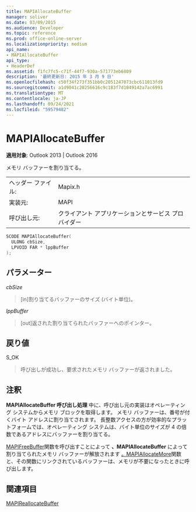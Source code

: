 ```yaml
---
title: MAPIAllocateBuffer
manager: soliver
ms.date: 03/09/2015
ms.audience: Developer
ms.topic: reference
ms.prod: office-online-server
ms.localizationpriority: medium
api_name:
- MAPIAllocateBuffer
api_type:
- HeaderDef
ms.assetid: f1fc7fc5-c71f-44f7-930a-571773eb6809
description: '最終更新日: 2015 年 3 月 9 日'
ms.openlocfilehash: c50f34f273f351bb0c2051247073cbc611013fd9
ms.sourcegitcommit: a1d9041c20256616c9c183f7d1049142a7ac6991
ms.translationtype: MT
ms.contentlocale: ja-JP
ms.lasthandoff: 09/24/2021
ms.locfileid: "59579482"
---
```

# <a name="mapiallocatebuffer"></a>MAPIAllocateBuffer

  
  
**適用対象**: Outlook 2013 | Outlook 2016 
  
メモリ バッファーを割り当てる。 
  
|||
|:-----|:-----|
|ヘッダー ファイル:  <br/> |Mapix.h  <br/> |
|実装元:  <br/> |MAPI  <br/> |
|呼び出し元:  <br/> |クライアント アプリケーションとサービス プロバイダー  <br/> |
   
```cpp
SCODE MAPIAllocateBuffer(
  ULONG cbSize,
  LPVOID FAR * lppBuffer
);
```

## <a name="parameters"></a>パラメーター

 _cbSize_
  
> [in]割り当てるバッファーのサイズ (バイト単位)。 
    
 _lppBuffer_
  
> [out]返された割り当てられたバッファーへのポインター。
    
## <a name="return-value"></a>戻り値

S_OK 
  
> 呼び出しが成功し、要求されたメモリ バッファーが返されました。
    
## <a name="remarks"></a>注釈

**MAPIAllocateBuffer 呼び出し処理** 中に、呼び出し元の実装はオペレーティング システムからメモリ ブロックを取得します。 メモリ バッファーは、番号が付くバイト アドレスに割り当てされます。 長整数アクセスの方が効率的なプラットフォームでは、オペレーティング システムは、バイト単位のサイズが 4 の倍数であるアドレスにバッファーを割り当てる。 
  
[MAPIFreeBuffer](mapifreebuffer.md)関数を呼び出すことによって **、MAPIAllocateBuffer** によって割り当てられたメモリ バッファーが解放されます [。MAPIAllocateMore](mapiallocatemore.md)関数と、その関数にリンクされているバッファーは、メモリが不要になったときに呼び出します。 
  
## <a name="see-also"></a>関連項目



[MAPIReallocateBuffer](mapireallocatebuffer.md)

